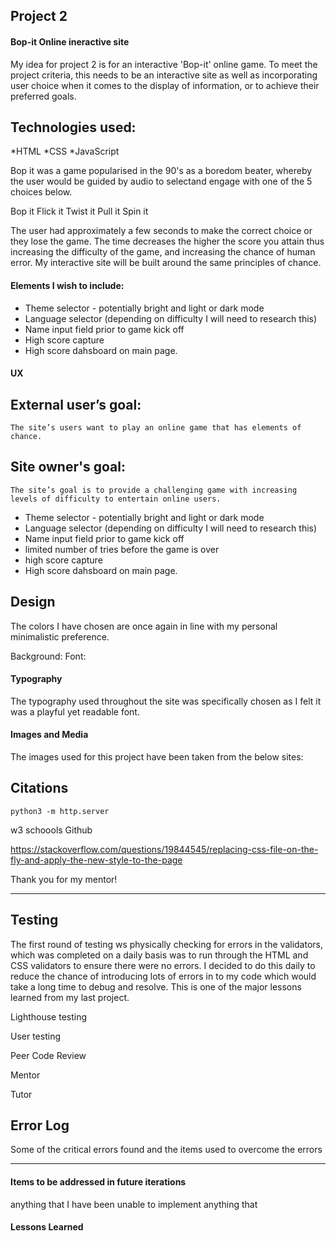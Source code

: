 ## Project 2


####  Bop-it Online ineractive site
My idea for project 2 is for an interactive 'Bop-it' online game. To meet the project criteria, this needs to be an interactive site as well as incorporating user choice when it comes to the display of information, or to achieve their preferred goals.

## Technologies used:
*HTML
*CSS
*JavaScript

Bop it was a game popularised in the 90's as a boredom beater, whereby the user would be guided by audio to selectand engage with one of the 5 choices below.

  Bop it
  Flick it
  Twist it 
  Pull it
  Spin it 

The user had approximately a few seconds to make the correct choice or they lose the game. The time decreases the higher the score you attain thus increasing the difficulty of the game, and increasing the chance of human error. My interactive site will be built around the same principles of chance.

#### Elements I wish to include:

* Theme selector - potentially bright and light or dark mode
* Language selector (depending on difficulty I will need to research this)
* Name input field prior to game kick off
* High score capture 
* High score dahsboard on main page.

#### UX
##  External user’s goal:

    The site’s users want to play an online game that has elements of chance.

##  Site owner's goal:

    The site’s goal is to provide a challenging game with increasing levels of difficulty to entertain online users.

    
    
* Theme selector - potentially bright and light or dark mode
* Language selector (depending on difficulty I will need to research this)
* Name input field prior to game kick off
* limited number of tries before the game is over
* high score capture 
* High score dahsboard on main page.


## Design
The colors I have chosen are once again in line with my personal minimalistic preference.

Background:
Font: 


#### Typography
The typography used throughout the site was specifically chosen as I felt it was a playful yet readable font.


#### Images and Media
The images used for this project have been taken from the below sites:



## Citations

`python3 -m http.server`


w3 schoools
Github

https://stackoverflow.com/questions/19844545/replacing-css-file-on-the-fly-and-apply-the-new-style-to-the-page

Thank you for my mentor!

------

## Testing

The first round of testing ws physically checking for errors in the validators, which was completed on a daily basis was to run through the HTML and CSS validators to ensure there were no errors. I decided to do this daily to reduce the chance of introducing lots of errors in to my code which would take a long time to debug and resolve. This is one of the major lessons learned from my last project.

Lighthouse testing 

User testing

Peer Code Review 

Mentor 

Tutor



## Error Log 
Some of the critical errors found and the items used to overcome the errors


------

#### Items to be addressed in future iterations
anything that I have been unable to implement
anything that 

#### Lessons Learned


